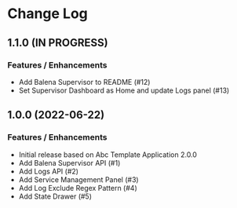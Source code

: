 # Change Log

## 1.1.0 (IN PROGRESS)

### Features / Enhancements

- Add Balena Supervisor to README (#12)
- Set Supervisor Dashboard as Home and update Logs panel (#13)

## 1.0.0 (2022-06-22)

### Features / Enhancements

- Initial release based on Abc Template Application 2.0.0
- Add Balena Supervisor API (#1)
- Add Logs API (#2)
- Add Service Management Panel (#3)
- Add Log Exclude Regex Pattern (#4)
- Add State Drawer (#5)
